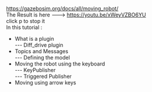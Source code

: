 https://gazebosim.org/docs/all/moving_robot/    
The Result is here --->  https://youtu.be/xWeyVZBO6YU  
click p to stop it  
In this tutorial :  
* What is a plugin  
--- Diff_drive plugin   
* Topics and Messages  
--- Defining the model  
* Moving the robot using the keyboard  
--- KeyPublisher    
--- Triggered Publisher  
* Moving using arrow keys  
